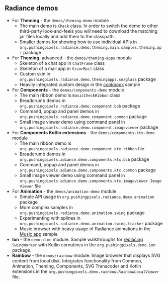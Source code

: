 ## Radiance demos

* For **Theming** - the `demos/theming-demo` module
  * The main demo is `Check` class. In order to switch the demo to other third-party look-and-feels you will need to download the matching jar files locally and add them to the classpath.
  * Smaller demos for showing how to use individual APIs in `org.pushingpixels.radiance.demo.theming.main.samples.theming.api` package
* For **Theming**, advanced - the `demos/theming-apps` module
  * Skeleton of a chat app in `ChatFrame` class
  * Skeleton of a mail app in `VisorMail` class
  * Custom skin in `org.pushingpixels.radiance.demo.themingapps.seaglass` package
  * Heavily integrated custom design in the [cookbook](theming/cookbook/cookbook.md) sample
* For **Components** - the `demos/components-demo` module
  * The main ribbon demo is `BasicCheckRibbon` class
  * Breadcrumb demos in `org.pushingpixels.radiance.demo.component.bcb` package
  * Command, popup and panel demos in `org.pushingpixels.radiance.demo.component.common` package
  * Small image viewer demo using command panel in `org.pushingpixels.radiance.demo.component.imageviewer` package
* For **Components Kotlin extensions** - the `demos/components-ktx-demo` module
  * The main ribbon demo is `org.pushingpixels.radiance.demo.component.ktx.ribbon` file
  * Breadcrumb demos in `org.pushingpixels.adiance.demo.components.ktx.bcb` package
  * Command, popup and panel demos in `org.pushingpixels.adiance.demo.components.ktx.common` package
  * Small image viewer demo using command panel in `org.pushingpixels.adiance.demo.components.ktx.imageviewer.ImageViewer` file
* For **Animation** - the `demos/animation-demo` module
  * Simple API usage in `org.pushingpixels.radiance.demo.animation` package
  * More complex samples in `org.pushingpixels.radiance.demo.animation.swing` package
  * Experimenting with splines in `org.pushingpixels.radiance.demo.animation.swing.tracker` package
  * Music browser with heavy usage of Radiance animations in the [Music app](animation/musicapp/overview.md) sample
* **Ion** - the `demos/ion` module. Sample walkthroughs for [replacing](https://www.pushing-pixels.org/2018/08/07/replacing-swingworker-with-kotlin-coroutines.html) `SwingWorker` with Kotlin coroutines in the `org.pushingpixels.demo.ion` package.
* **Rainbow** - the `demos/rainbow` module. Image browser that displays SVG content from local disk. Integrates functionality from Common, Animation, Theming, Components, SVG Transcoder and Kotlin extensions in the `org.pushingpixels.demo.rainbow.RainbowLocalViewer` file.
